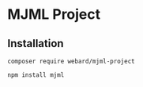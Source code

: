 # MJML Project

## Installation

```
composer require webard/mjml-project
```

```
npm install mjml
```